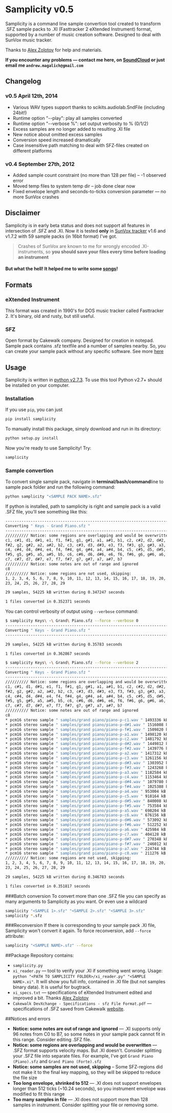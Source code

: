 # Samplicity v0.5
Samplicity is a command line sample convertion tool created to transform .SFZ sample packs to .XI (Fasttracker 2 eXtended Instrument) format, supported by a number of music creation software. Designed to deal with SunVox music tracker.

Thanks to [Alex Zolotov](http://www.warmplace.ru/) for help and materials.

**If you encounter any problems — contact me here, on [SoundCloud](http://soundcloud.com/convergent) or just email me ```andrew.magalich@gmail.com```**

## Changelog

### v0.5 April 12th, 2014

* Various WAV types support thanks to scikits.audiolab.SndFile (including 24bit!)
* Runtime option "--play": play all samples converted
* Runtime option "--verbose %": set output verbosity to % (0/1/2)
* Excess samples are no longer added to resulting .XI file
* New notice about omitted excess samples
* Conversion speed increased dramatically
* Case insensitive path matching to deal with SFZ-files created on different platforms

### v0.4 September 27th, 2012

* Added sample count constraint (no more than 128 per file) – -1 observed error
* Moved temp files to system temp dir – job done clear now
* Fixed envelope length and seconds-to-ticks conversion parameter — no more SunVox crashes

## Disclaimer
Samplicity is in early beta status and does not support all features in intersection of .SFZ and .XI. Now it is tested **only** in [SunVox tracker](http://www.warmplace.ru/soft/sunvox/) v1.6 and v1.7.2 with 59 sample packs (in 16bit format) I've got.

> Crashes of SunVox are known to me for wrongly encoded .XI-instruments, so **you should save your files every time before loading an instrument**

#### But what the hell! It helped me to write some [songs](http://soundcloud.com/convergent)!

## Formats
### eXtended Instrument
This format was created in 1990's for DOS music tracker called Fasttracker 2. It's binary, old and rusty, but still useful.
### SFZ
Open format by Cakewalk company. Designed for creation in notepad. Sample pack contains .sfz textfile and a number of samples nearby. So, you can create your sample pack without any specific software. See more [here](http://www.cakewalk.com/DevXchange/article.aspx?aid=108)

## Usage
Samplicity is written in [python v2.7.3](http://www.python.org/). To use this tool Python v2.7+ should be installed on your computer.

### Installation

If you use ```pip```, you can just

```bash
pip install samplicity
```

To manually install this package, simply download and run in its directory:

```bash
python setup.py install
```

Now you're ready to use Samplicity! Try:

```bash
samplicity
```

### Sample convertion
To convert single sample pack, navigate in **terminal/bash/command**line to sample pack folder and run the following command:

```bash
python samplicity "<SAMPLE PACK NAME>.sfz"
```

If python is installed, path to samplicity is right and sample pack is a valid .SFZ file, you'll see something like this:

```bash
--------------------------------------------------------------------------------
Converting " Keys - Grand Piano.sfz "
--------------------------------------------------------------------------------
////////// Notice: some regions are overlapping and would be overwritten
c1, c#1, d1, d#1, e1, f1, f#1, g1, g#1, a1, a#1, b1, c2, c#2, d2, d#2, e2, f2,
f#2, g2, g#2, a2, a#2, b2, c3, c#3, d3, d#3, e3, f3, f#3, g3, g#3, a3, a#3, b3,
c4, c#4, d4, d#4, e4, f4, f#4, g4, g#4, a4, a#4, b4, c5, c#5, d5, d#5, e5, f5,
f#5, g5, g#5, a5, a#5, b5, c6, c#6, d6, d#6, e6, f6, f#6, g6, g#6, a6, a#6, b6,
c7, c#7, d7, d#7, e7, f7, f#7, g7, g#7, a7, a#7, b7
////////// Notice: some notes are out of range and ignored
c8
////////// Notice: some regions are not used, skipping:
1, 2, 3, 4, 5, 6, 7, 8, 9, 10, 11, 12, 13, 14, 15, 16, 17, 18, 19, 20, 21, 22,
23, 24, 25, 26, 27, 28, 29

29 samples, 54225 kB written during 0.347247 seconds

1 files converted in 0.352371 seconds
```

You can control verbosity of output using ```--verbose``` command:

```bash
$ samplicity Keys\ -\ Grand\ Piano.sfz --force --verbose 0
--------------------------------------------------------------------------------
Converting " Keys - Grand Piano.sfz "
--------------------------------------------------------------------------------

29 samples, 54225 kB written during 0.35783 seconds

1 files converted in 0.362867 seconds
```

```bash
$ samplicity Keys\ -\ Grand\ Piano.sfz --force --verbose 2
--------------------------------------------------------------------------------
Converting " Keys - Grand Piano.sfz "
--------------------------------------------------------------------------------
////////// Notice: some regions are overlapping and would be overwritten
c1, c#1, d1, d#1, e1, f1, f#1, g1, g#1, a1, a#1, b1, c2, c#2, d2, d#2, e2, f2,
f#2, g2, g#2, a2, a#2, b2, c3, c#3, d3, d#3, e3, f3, f#3, g3, g#3, a3, a#3, b3,
c4, c#4, d4, d#4, e4, f4, f#4, g4, g#4, a4, a#4, b4, c5, c#5, d5, d#5, e5, f5,
f#5, g5, g#5, a5, a#5, b5, c6, c#6, d6, d#6, e6, f6, f#6, g6, g#6, a6, a#6, b6,
c7, c#7, d7, d#7, e7, f7, f#7, g7, g#7, a7, a#7, b7
////////// Notice: some notes are out of range and ignored
c8
* pcm16 stereo sample " samples/grand piano/piano-p-c1.wav " 1493336 kB
* pcm16 stereo sample " samples/grand piano/piano-p-d#1.wav " 1516008 kB
* pcm16 stereo sample " samples/grand piano/piano-p-f#1.wav " 1509820 kB
* pcm16 stereo sample " samples/grand piano/piano-p-a1.wav " 1498120 kB
* pcm16 stereo sample " samples/grand piano/piano-p-c2.wav " 1481792 kB
* pcm16 stereo sample " samples/grand piano/piano-p-d#2.wav " 1449812 kB
* pcm16 stereo sample " samples/grand piano/piano-p-f#2.wav " 1439776 kB
* pcm16 stereo sample " samples/grand piano/piano-p-a2.wav " 1417312 kB
* pcm16 stereo sample " samples/grand piano/piano-p-c3.wav " 1261156 kB
* pcm16 stereo sample " samples/grand piano/piano-p-d#3.wav " 1303952 kB
* pcm16 stereo sample " samples/grand piano/piano-p-f#3.wav " 1243268 kB
* pcm16 stereo sample " samples/grand piano/piano-p-a3.wav " 1182584 kB
* pcm16 stereo sample " samples/grand piano/piano-p-c4.wav " 1153464 kB
* pcm16 stereo sample " samples/grand piano/piano-p-d#4.wav " 1079780 kB
* pcm16 stereo sample " samples/grand piano/piano-p-f#4.wav " 1025388 kB
* pcm16 stereo sample " samples/grand piano/piano-p-a4.wav " 953004 kB
* pcm16 stereo sample " samples/grand piano/piano-p-c5.wav " 918164 kB
* pcm16 stereo sample " samples/grand piano/piano-p-d#5.wav " 840008 kB
* pcm16 stereo sample " samples/grand piano/piano-p-f#5.wav " 753584 kB
* pcm16 stereo sample " samples/grand piano/piano-p-a5.wav " 698204 kB
* pcm16 stereo sample " samples/grand piano/piano-p-c6.wav " 676156 kB
* pcm16 stereo sample " samples/grand piano/piano-p-d#6.wav " 573092 kB
* pcm16 stereo sample " samples/grand piano/piano-p-f#6.wav " 512252 kB
* pcm16 stereo sample " samples/grand piano/piano-p-a6.wav " 425984 kB
* pcm16 stereo sample " samples/grand piano/piano-p-c7.wav " 404128 kB
* pcm16 stereo sample " samples/grand piano/piano-p-d#7.wav " 270348 kB
* pcm16 stereo sample " samples/grand piano/piano-p-f#7.wav " 246012 kB
* pcm16 stereo sample " samples/grand piano/piano-p-a7.wav " 224744 kB
* pcm16 stereo sample " samples/grand piano/piano-p-c8.wav " 211276 kB
////////// Notice: some regions are not used, skipping:
1, 2, 3, 4, 5, 6, 7, 8, 9, 10, 11, 12, 13, 14, 15, 16, 17, 18, 19, 20, 21, 22,
23, 24, 25, 26, 27, 28, 29

29 samples, 54225 kB written during 0.346783 seconds

1 files converted in 0.351817 seconds
```

###Batch conversion
To convert more than one .SFZ file you can specify as many arguments to Samplicity as you want. Or even use a wildcard

```bash
samplicity "<SAMPLE 1>.sfz" "<SAMPLE 2>.sfz" "<SAMPLE 3>.sfz"
samplicity *.sfz
```

###Reconversion
If there is corresponding to your sample pack .XI file, Samplicity won't convert it again. To force reconversion, add ```--force``` attribute:

```bash
samplicity "<SAMPLE NAME>.sfz" --force
```

##Package
Repository contains:

* ```samplicity.py```
* ```xi_reader.py``` — tool to verify your .XI if something went wrong. Usage: ```python "<PATH TO SAMPLICITY FOLDER>/xi_reader.py" "<SAMPLE NAME>.xi"```. It will show you full info, contained in .XI file (but not samples binary data). It is useful for bugtrack.
* ```xi_specs.txt``` — specifications of eXtended Instrument edited and improved a bit. Thanks [Alex Zolotov](http://www.warmplace.ru/)
* ```Cakewalk DevXchange - Specifications - sfz File Format.pdf``` — specifications of .SFZ saved from Cakewalk [website](http://www.cakewalk.com/DevXchange/article.aspx?aid=108).

##Notices and errors
* **Notice: some notes are out of range and ignored** — .XI supports only 96 notes from C0 to B7, so some notes in your sample pack cannot fit in this range. Consider editing .SFZ file.
* **Notice: some regions are overlapping and would be overwritten** — .SFZ format supports velocity maps. But .XI doesn't. Consider splitting your .SFZ file into separate files. For example, I've got ```Grand Piano (Piano).sfz``` and ```Grand Piano (Forte).sfz```
* **Notice: some samples are not used, skipping** – Some SFZ-regions did not make it to the final key mapping, so they will be skipped to reduce the file size
* **Too long envelope, shrinked to 512** — .XI does not support envelopes longer than 512 ticks (~10.24 seconds), so you instrument envelope was modified to fit this range
* **Too many samples in file** — .XI does not support more than 128 samples in instrument. Consider splitting your file or removing some.